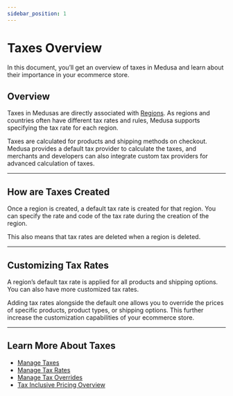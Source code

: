 ```yaml
---
sidebar_position: 1
---
```


# Taxes Overview

In this document, you’ll get an overview of taxes in Medusa and learn about their importance in your ecommerce store.

## Overview

Taxes in Medusas are directly associated with [Regions](../regions/index.md). As regions and countries often have different tax rates and rules, Medusa supports specifying the tax rate for each region.

Taxes are calculated for products and shipping methods on checkout. Medusa provides a default tax provider to calculate the taxes, and merchants and developers can also integrate custom tax providers for advanced calculation of taxes.

---

## How are Taxes Created

Once a region is created, a default tax rate is created for that region. You can specify the rate and code of the tax rate during the creation of the region.

This also means that tax rates are deleted when a region is deleted.

---

## Customizing Tax Rates

A region’s default tax rate is applied for all products and shipping options. You can also have more customized tax rates. 

Adding tax rates alongside the default one allows you to override the prices of specific products, product types, or shipping options. This further increase the customization capabilities of your ecommerce store.

---

## Learn More About Taxes

- [Manage Taxes](./manage.md)
- [Manage Tax Rates](./tax-rates.mdx)
- [Manage Tax Overrides](./tax-overrides.mdx)
- [Tax Inclusive Pricing Overview](./tax-inclusive.md)
